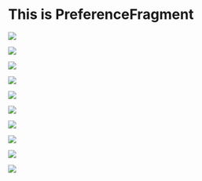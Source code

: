 # This is PreferenceFragment



![](https://i.loli.net/2018/04/28/5ae3d46e84268.jpg)



![](https://i.loli.net/2018/04/28/5ae3d46e84268.jpg)

![](https://i.loli.net/2018/04/28/5ae3d47fa65b1.jpg)

![](https://i.loli.net/2018/04/28/5ae3d4a084818.jpg)

![](https://i.loli.net/2018/04/28/5ae3d4c450664.jpg)

![](https://i.loli.net/2018/04/28/5ae3d4d996821.jpg)

![](https://i.loli.net/2018/04/28/5ae3d4f292657.jpg)

![](https://i.loli.net/2018/04/28/5ae3def91da36.jpg)

![](https://i.loli.net/2018/04/28/5ae3df12864d2.jpg)

![](https://i.loli.net/2018/04/28/5ae3df220145c.jpg)